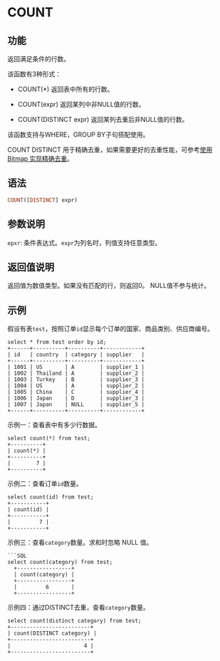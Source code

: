 
# COUNT

## 功能

返回满足条件的行数。

该函数有3种形式：

- COUNT(*) 返回表中所有的行数。

- COUNT(expr) 返回某列中非NULL值的行数。

- COUNT(DISTINCT expr) 返回某列去重后非NULL值的行数。

该函数支持与WHERE，GROUP BY子句搭配使用。

COUNT DISTINCT 用于精确去重，如果需要更好的去重性能，可参考[使用 Bitmap 实现精确去重](../../../using_starrocks/Using_bitmap.md)。

## 语法

```Haskell
COUNT([DISTINCT] expr)
```

## 参数说明

`epxr`: 条件表达式。`expr`为列名时，列值支持任意类型。

## 返回值说明

返回值为数值类型。如果没有匹配的行，则返回0。 NULL值不参与统计。

## 示例

假设有表`test`，按照订单`id`显示每个订单的国家、商品类别、供应商编号。

```Plain
select * from test order by id;
+------+----------+----------+------------+
| id   | country  | category | supplier   |
+------+----------+----------+------------+
| 1001 | US       | A        | supplier_1 |
| 1002 | Thailand | A        | supplier_2 |
| 1003 | Turkey   | B        | supplier_3 |
| 1004 | US       | A        | supplier_2 |
| 1005 | China    | C        | supplier_4 |
| 1006 | Japan    | D        | supplier_3 |
| 1007 | Japan    | NULL     | supplier_5 |
+------+----------+----------+------------+
```

示例一：查看表中有多少行数据。

```Plain
select count(*) from test;
+----------+
| count(*) |
+----------+
|        7 |
+----------+
```

示例二：查看订单`id`数量。

```Plain
select count(id) from test;
+-----------+
| count(id) |
+-----------+
|         7 |
+-----------+
```

示例三：查看`category`数量。求和时忽略 NULL 值。

```Plain
```SQL
select count(category) from test;
  +-----------------+
  | count(category) |
  +-----------------+
  |         6       |
  +-----------------+
```

示例四：通过DISTINCT去重，查看`category`数量。

```Plain
select count(distinct category) from test;
+-------------------------+
| count(DISTINCT category) |
+-------------------------+
|                       4 |
+-------------------------+
```
